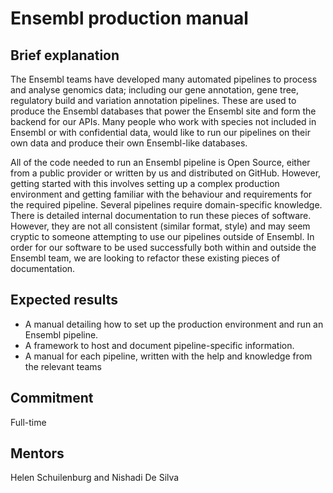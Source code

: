 # Ensembl production manual
## Brief explanation

The Ensembl teams have developed many automated pipelines to process and analyse genomics data; including our gene annotation, gene tree, regulatory build and variation annotation pipelines. These are used to produce the Ensembl databases that power the Ensembl site and form the backend for our APIs. Many people who work with species not included in Ensembl or with confidential data, would like to run our pipelines on their own data and produce their own Ensembl-like	databases.

All of the code needed to run an Ensembl pipeline is Open Source, either from a public provider or written by us and distributed on GitHub. However, getting started with this involves setting up a complex production environment and getting familiar with the behaviour and requirements for the required pipeline. Several pipelines require domain-specific knowledge. There is detailed internal documentation to run these pieces of software. However, they are not all consistent (similar format, style) and may seem cryptic to someone attempting to use our pipelines outside of Ensembl. In order for our software to be used successfully both within and outside the Ensembl team, we are looking to refactor these existing pieces of documentation. 

## Expected results

* A manual detailing how to set up the production environment and run an Ensembl pipeline.
* A framework to host and document pipeline-specific information.
* A manual for each pipeline, written with the help and knowledge from the relevant teams

## Commitment

Full-time

## Mentors

Helen Schuilenburg and Nishadi De Silva
